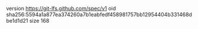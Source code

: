 version https://git-lfs.github.com/spec/v1
oid sha256:5594a1a877ea374260a7b1eabfedf458981757bb12954404b331468dbe1d1d21
size 168
